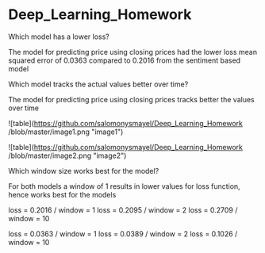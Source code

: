 # Deep_Learning_Homework

Which model has a lower loss?

The model for predicting price using closing prices had the lower loss mean squared error of 0.0363 compared to 0.2016 from the sentiment based model

Which model tracks the actual values better over time?

The model for predicting price using closing prices tracks better the values over time

![table](https://github.com/salomonysmayel/Deep_Learning_Homework
/blob/master/image1.png "image1")

![table](https://github.com/salomonysmayel/Deep_Learning_Homework
/blob/master/image2.png "image2")

Which window size works best for the model?

For both models a window of 1 results in lower values for loss function, hence works best for the models

loss = 0.2016 / window = 1
loss = 0.2095 / window = 2
loss = 0.2709 / window = 10

loss = 0.0363 / window = 1
loss = 0.0389 / window = 2
loss = 0.1026 / window = 10
